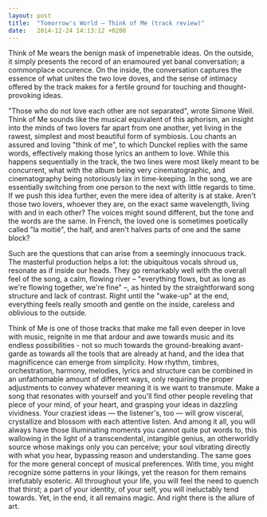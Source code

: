 ```yaml
---
layout: post
title:  "Tomorrow's World – Think of Me (track review)"
date:   2014-12-24 14:13:12 +0200
---
```


Think of Me wears the benign mask of impenetrable ideas.
On the outside, it simply presents the record of an enamoured yet banal conversation; a commonplace occurence.
On the inside, the conversation captures the essence of what unites the two love doves, and the sense of intimacy offered by the track makes for a fertile ground for touching and thought-provoking ideas.

"Those who do not love each other are not separated", wrote Simone Weil.
Think of Me sounds like the musical equivalent of this aphorism, an insight into the minds of two lovers far apart from one another, yet living in the rawest, simplest and most beautiful form of symbiosis.
Lou chants an assured and loving "think of me", to which Dunckel replies with the same words, effectively making those lyrics an anthem to love. While this happens sequentially in the track, the two lines were most likely meant to be concurrent, what with the album being very cinematographic, and cinematography being notoriously lax in time-keeping.
In the song, we are essentially switching from one person to the next with little regards to time. If we push this idea further, even the mere idea of alterity is at stake. Aren't those two lovers, whoever they are, on the exact same wavelength, living with and in each other? The voices might sound different, but the tone and the words are the same. In French, the loved one is sometimes poetically called "la moitié", the half, and aren't halves parts of one and the same block?

Such are the questions that can arise from a seemingly innocuous track.
The masterful production helps a lot: the ubiquitous vocals shroud us, resonate as if inside our heads. They go remarkably well with the overall feel of the song, a calm, flowing river – "everything flows, but as long as we're flowing together, we're fine" –, as hinted by the straightforward song structure and lack of contrast. Right until the "wake-up" at the end, everything feels really smooth and gentle on the inside, careless and oblivious to the outside.

Think of Me is one of those tracks that make me fall even deeper in love with music, reignite in me that ardour and awe towards music and its endless possibilities - not so much towards the ground-breaking avant-garde as towards all the tools that are already at hand, and the idea that magnificence can emerge from simplicity. How rhythm, timbres, orchestration, harmony, melodies, lyrics and structure can be combined in an unfathomable amount of different ways, only requiring the proper adjustments to convey whatever meaning it is we want to transmute.
Make a song that resonates with yourself and you'll find other people reveling that piece of your mind, of your heart, and grasping your ideas in dazzling vividness. Your craziest ideas — the listener's, too — will grow visceral, crystallize and blossom with each attentive listen. And among it all, you will always have those illuminating moments you cannot quite put words to, this wallowing in the light of a transcendental, intangible genius, an otherworldly source whose makings only you can perceive; your soul vibrating directly with what you hear, bypassing reason and understanding.
The same goes for the more general concept of musical preferences. With time, you might recognize some patterns in your likings, yet the reason for them remains irrefutably esoteric. All throughout your life, you will feel the need to quench that thirst; a part of your identity, of your self, you will ineluctably tend towards. Yet, in the end, it all remains magic.
And right there is the allure of art.